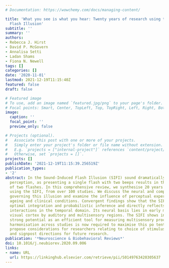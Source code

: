 ```yaml
---
# Documentation: https://wowchemy.com/docs/managing-content/

title: 'What you see is what you hear: Twenty years of research using the Sound-Induced
  Flash Illusion'
subtitle: ''
summary: ''
authors:
- Rebecca J. Hirst
- David P. McGovern
- Annalisa Setti
- Ladan Shams
- Fiona N. Newell
tags: []
categories: []
date: '2020-11-01'
lastmod: 2021-12-19T11:15:40Z
featured: false
draft: false

# Featured image
# To use, add an image named `featured.jpg/png` to your page's folder.
# Focal points: Smart, Center, TopLeft, Top, TopRight, Left, Right, BottomLeft, Bottom, BottomRight.
image:
  caption: ''
  focal_point: ''
  preview_only: false

# Projects (optional).
#   Associate this post with one or more of your projects.
#   Simply enter your project's folder or file name without extension.
#   E.g. `projects = ["internal-project"]` references `content/project/deep-learning/index.md`.
#   Otherwise, set `projects = []`.
projects: []
publishDate: '2021-12-19T11:15:39.256519Z'
publication_types:
- '2'
abstract: In the Sound-Induced Flash Illusion (SIFI) sound dramatically alters visual
  perception, as presenting a single flash with two beeps results in the perception
  of two flashes. In this comprehensive review, we synthesise 20 years of research
  using the SIFI, from over 100 studies. We discuss the neural and computational principles
  governing this illusion and examine the influence of perceptual experience, development,
  ageing and clinical conditions. Convergent findings show that the SIFI results from
  optimal integration and probabilistic inference and directly reflects crossmodal
  interactions in the temporal domain. Its neural basis lies in early modulation of
  visual cortex by auditory and multisensory regions. The SIFI shows increasingly
  strong potential as an efficient tool for measuring multisensory processing. Greater
  harmonisation across studies is now required to maximise this po­ tential. We therefore
  propose considerations for researchers relating to choice of stimulus parameters
  and signpost directions for future research.
publication: '*Neuroscience & Biobehavioral Reviews*'
doi: 10.1016/j.neubiorev.2020.09.006
links:
- name: URL
  url: https://linkinghub.elsevier.com/retrieve/pii/S0149763420305637
---
```

